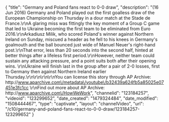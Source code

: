 {
    "title": "Germany and Poland fans react to 0-0 draw",
    "description": "(16 Jun 2016) Germany and Poland played out the first goalless draw of the European Championship on Thursday in a dour match at the Stade de France.\r\nA glaring miss was fittingly the key moment of a Group C game that led to Ukraine becoming the first team to be eliminated from Euro 2016.\r\nArkadiusz Milik, who scored Poland's winner against Northern Ireland on Sunday, miscued a header as he fell to his knees in Germany's goalmouth and the ball bounced just wide of Manuel Neuer's right-hand post.\r\nThat error, less than 20 seconds into the second half, hinted at better things after a lifeless first period.\r\nHowever, neither team could sustain any attacking pressure, and a point suits both after their opening wins. \r\nUkraine will finish last in the group after a pair of 2-0 losses, first to Germany then against Northern Ireland earlier Thursday.\r\n\r\n\r\n\r\nYou can license this story through AP Archive: http:\/\/www.aparchive.com\/metadata\/youtube\/b32439a624fb5a85025e07451e3fc1cc \r\nFind out more about AP Archive: http:\/\/www.aparchive.com\/HowWeWork",
    "channelid": "123184257",
    "videoid": "123299652",
    "date_created": "1479324484",
    "date_modified": "1508444467",
    "type": "captivate",
    "layout": "channelVideo",
    "url": "\/c10\/germany-and-poland-fans-react-to-0-0-draw\/123184257-123299652"
}